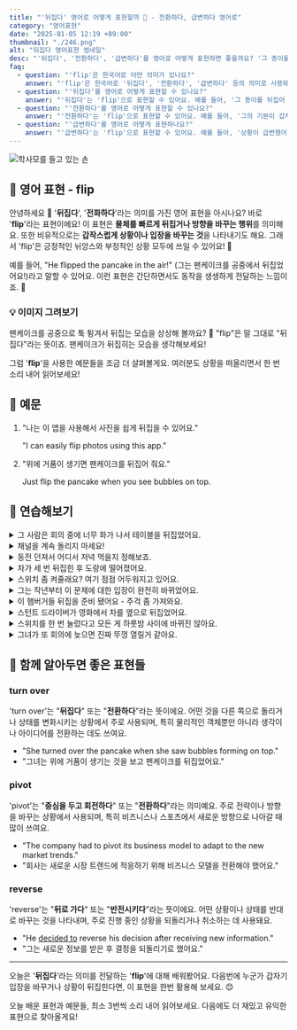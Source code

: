 ```yaml
---
title: "'뒤집다' 영어로 어떻게 표현할까 🔁 - 전환하다, 급변하다 영어로"
category: "영어표현"
date: "2025-01-05 12:19 +09:00"
thumbnail: "./246.png"
alt: "뒤집다 영어표현 썸네일"
desc: "'뒤집다', '전환하다', '급변하다'를 영어로 어떻게 표현하면 좋을까요? '그 종이를 뒤집어 봐'와 같이 '뒤집다'를 사용한 예문이나, '그의 기분이 갑자기 전환되었어'와 같은 문장에서 '전환하다'를 사용하는 법을 배워봅시다. 또, '상황이 급변했어'를 통해 '급변하다'를 영어로 표현하는 방법도 함께 알아보겠습니다. 다양한 예문을 통해서 연습하고 본인의 표현으로 만들어 보세요."
faq:
  - question: "'flip'은 한국어로 어떤 의미가 있나요?"
    answer: "'flip'은 한국어로 '뒤집다', '전환하다', '급변하다' 등의 의미로 사용돼요."
  - question: "'뒤집다'를 영어로 어떻게 표현할 수 있나요?"
    answer: "'뒤집다'는 'flip'으로 표현할 수 있어요. 예를 들어, '그 종이를 뒤집어 봐'는 'Flip the paper over'로 말할 수 있어요."
  - question: "'전환하다'를 영어로 어떻게 표현할 수 있나요?"
    answer: "'전환하다'는 'flip'으로 표현할 수 있어요. 예를 들어, '그의 기분이 갑자기 전환되었어'는 'His mood flipped suddenly'로 말할 수 있어요."
  - question: "'급변하다'를 영어로 어떻게 표현하나요?"
    answer: "'급변하다'는 'flip'으로 표현할 수 있어요. 예를 들어, '상황이 급변했어'는 'The situation flipped'로 표현할 수 있어요."
---
```


![학사모를 들고 있는 손](./246-1.jpg)

## 🌟 영어 표현 - flip

안녕하세요 👋 '**뒤집다**', '**전화하다**'라는 의미를 가진 영어 표현을 아시나요? 바로 '**flip**'라는 표현이에요! 이 표현은 **물체를 빠르게 뒤집거나 방향을 바꾸는 행위**를 의미해요. 또한 비유적으로는 **갑작스럽게 상황이나 입장을 바꾸는 것**을 나타내기도 해요. 그래서 'flip'은 긍정적인 뉘앙스와 부정적인 상황 모두에 쓰일 수 있어요! 🔄

예를 들어, "He flipped the pancake in the air!" (그는 팬케이크를 공중에서 뒤집었어요!)라고 말할 수 있어요. 이런 표현은 간단하면서도 동작을 생생하게 전달하는 느낌이죠. 🍳

### 💡 이미지 그려보기

팬케이크를 공중으로 툭 튕겨서 뒤집는 모습을 상상해 볼까요? 🥞 "flip"은 말 그대로 "뒤집다"라는 뜻이죠. 팬케이크가 뒤집히는 모습을 생각해보세요!

그럼 '**flip**'을 사용한 예문들을 조금 더 살펴볼게요. 여러분도 상황을 떠올리면서 한 번 소리 내어 읽어보세요!

## 📖 예문

1. "나는 이 앱을 사용해서 사진을 쉽게 뒤집을 수 있어요."

   "I can easily flip photos using this app."

2. "위에 거품이 생기면 팬케이크를 뒤집어 줘요."

   Just flip the pancake when you see bubbles on top.

## 💬 연습해보기

<details>
<summary>그 사람은 회의 중에 너무 화가 나서 테이블을 뒤집었어요.</summary>
<span>He got so mad he flipped the table during the meeting.</span>
</details>

<details>
<summary>채널을 계속 돌리지 마세요!</summary>
<span>Stop flipping through channels!</span>
</details>

<details>
<summary>동전 던져서 어디서 저녁 먹을지 정해보죠.</summary>
<span>Let me flip a coin to decide where we eat tonight.</span>
</details>

<details>
<summary>차가 세 번 뒤집힌 후 도랑에 떨어졌어요.</summary>
<span>The car flipped three times before landing in the ditch.</span>
</details>

<details>
<summary>스위치 좀 켜줄래요? 여기 점점 어두워지고 있어요.</summary>
<span>Can you flip the switch? It's getting dark in here.</span>
</details>

<details>
<summary>그는 작년부터 이 문제에 대한 입장이 완전히 바뀌었어요.</summary>
<span>He's totally flipped his stance on the issue since last year.</span>
</details>

<details>
<summary>이 햄버거들 뒤집을 준비 됐어요 - 주걱 좀 가져와요.</summary>
<span>These burgers are ready to flip - grab the <a href="/blog/topic/001/#4-주걱-spatula">spatula</a>.</span>
</details>

<details>
<summary>스턴트 드라이버가 영화에서 차를 옆으로 뒤집었어요.</summary>
<span>The stunt driver made the car flip sideways in the movie.</span>
</details>

<details>
<summary>스위치를 한 번 눌렀다고 모든 게 하룻밤 사이에 바뀌진 않아요.</summary>
<span>You can't just flip a switch and expect everything to change <a href="/blog/in-english/134.overnight/">overnight</a>.</span>
</details>

<details>
<summary>그녀가 또 회의에 늦으면 진짜 뚜껑 열릴거 같아요.</summary>
<span>I'm gonna flip (the lid) if she's late to the meeting again.</span>
</details>

## 🤝 함께 알아두면 좋은 표현들

### turn over

'turn over'는 "**뒤집다**" 또는 "**전환하다**"라는 뜻이에요. 어떤 것을 다른 쪽으로 돌리거나 상태를 변화시키는 상황에서 주로 사용되며, 특히 물리적인 객체뿐만 아니라 생각이나 아이디어를 전환하는 데도 쓰여요.

- "She turned over the pancake when she saw bubbles forming on top."
- "그녀는 위에 거품이 생기는 것을 보고 팬케이크를 뒤집었어요."

### pivot

'pivot'는 "**중심을 두고 회전하다**" 또는 "**전환하다**"라는 의미예요. 주로 전략이나 방향을 바꾸는 상황에서 사용되며, 특히 비즈니스나 스포츠에서 새로운 방향으로 나아갈 때 많이 쓰여요.

- "The company had to pivot its business model to adapt to the new market trends."
- "회사는 새로운 시장 트렌드에 적응하기 위해 비즈니스 모델을 전환해야 했어요."

### reverse

'reverse'는 "**뒤로 가다**" 또는 "**반전시키다**"라는 뜻이에요. 어떤 상황이나 상태를 반대로 바꾸는 것을 나타내며, 주로 진행 중인 상황을 되돌리거나 취소하는 데 사용돼요.

- "He [decided to](/blog/in-english/062.decide-to/) reverse his decision after receiving new information."
- "그는 새로운 정보를 받은 후 결정을 되돌리기로 했어요."

---

오늘은 '**뒤집다**'라는 의미를 전달하는 '**flip**'에 대해 배워봤어요. 다음번에 누군가 갑자기 입장을 바꾸거나 상황이 뒤집힌다면, 이 표현을 한번 활용해 보세요. 😊

오늘 배운 표현과 예문들, 최소 3번씩 소리 내어 읽어보세요. 다음에도 더 재밌고 유익한 표현으로 찾아올게요!
